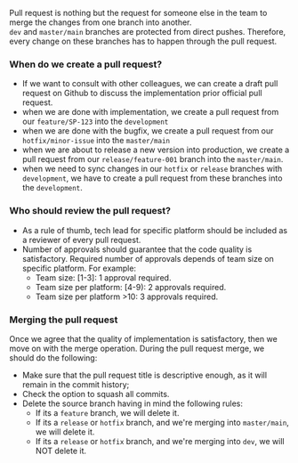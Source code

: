 Pull request is nothing but the request for someone else in the team to merge the changes from one branch into another.  
`dev` and `master/main` branches are protected from direct pushes. Therefore, every change on these branches has to happen through the pull request.

### When do we create a pull request?

- If we want to consult with other colleagues, we can create a draft pull request on Github to discuss the implementation prior official pull request.
- when we are done with implementation, we create a pull request from our `feature/SP-123` into the `development`
- when we are done with the bugfix, we create a pull request from our `hotfix/minor-issue` into the `master/main`
- when we are about to release a new version into production, we create a pull request from our `release/feature-001` branch into the `master/main`.
- when we need to sync changes in our `hotfix` or `release` branches with `development`, we have to create a pull request from these branches into the `development`.

### Who should review the pull request?

- As a rule of thumb, tech lead for specific platform should be included as a reviewer of every pull request.
- Number of approvals should guarantee that the code quality is satisfactory. Required number of approvals depends of team size on specific platform. For example:  
    - Team size: [1-3]: 1 approval required. 
    - Team size per platform: [4-9): 2 approvals required.
    - Team size per platform >10: 3 approvals required.

### Merging the pull request
Once we agree that the quality of implementation is satisfactory, then we move on with the merge operation. During the pull request merge, we should do the following:
- Make sure that the pull request title is descriptive enough, as it will remain in the commit history;
- Check the option to squash all commits.
- Delete the source branch having in mind the following rules:
    - If its a `feature` branch, we will delete it.
    - If its a `release` or `hotfix` branch, and we're merging into `master/main`, we will delete it.
    - If its a `release` or `hotfix` branch, and we're merging into `dev`, we will NOT delete it.
